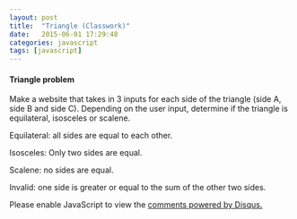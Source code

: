 ```yaml
---
layout: post
title:  "Triangle (Classwork)"
date:   2015-06-01 17:29:48
categories: javascript
tags: [javascript]
---
```



<h4>Triangle problem</h4>
<p>Make a website that takes in 3 inputs for each side of the triangle (side A, side B and side C).  Depending on the user input, determine if the triangle is equilateral, isosceles or scalene.</p>
<p>Equilateral: all sides are equal to each other.</p>
<p>Isosceles: Only two sides are equal.</p>
<p>Scalene: no sides are equal.</p>
<p>Invalid: one side is greater or equal to the sum of the other two sides.</p>
  

<div id="disqus_thread"></div>
<script type="text/javascript">
    /* * * CONFIGURATION VARIABLES * * */
    var disqus_shortname = 'devschool';

    /* * * DON'T EDIT BELOW THIS LINE * * */
    (function() {
        var dsq = document.createElement('script'); dsq.type = 'text/javascript'; dsq.async = true;
        dsq.src = '//' + disqus_shortname + '.disqus.com/embed.js';
        (document.getElementsByTagName('head')[0] || document.getElementsByTagName('body')[0]).appendChild(dsq);
    })();
</script>
<noscript>Please enable JavaScript to view the <a href="https://disqus.com/?ref_noscript" rel="nofollow">comments powered by Disqus.</a></noscript>